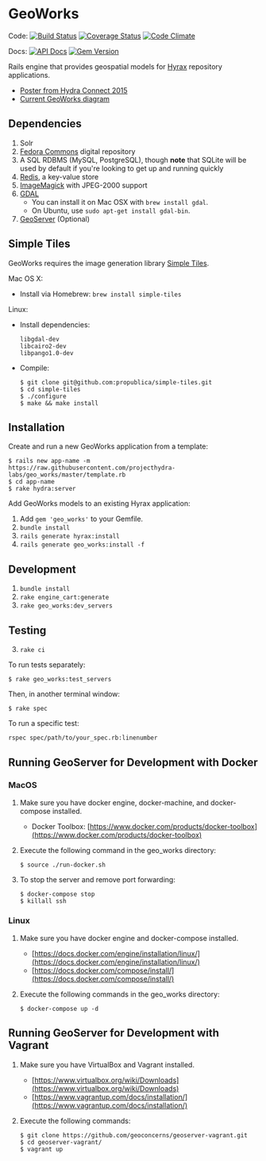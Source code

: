 # GeoWorks

Code: [![Build Status](https://img.shields.io/travis/geoconcerns/geo_works/master.svg)](https://travis-ci.org/geoconcerns/geo_works)
[![Coverage Status](https://img.shields.io/coveralls/projecthydra-labs/geo_works/master.svg)](https://coveralls.io/github/geoconcerns/geo_works?branch=master)
[![Code Climate](https://codeclimate.com/github/geoconcerns/geo_works/badges/gpa.svg)](https://codeclimate.com/github/geoconcerns/geo_works)

Docs: [![API Docs](http://img.shields.io/badge/API-docs-blue.svg)](http://www.rubydoc.info/github/geoconcerns/geo_works)
[![Gem Version](https://img.shields.io/gem/v/geo_works.svg)](https://github.com/geoconcerns/geo_works/releases)

Rails engine that provides geospatial models for [Hyrax](http://hyrax.projecthydra.org/) repository applications.

* [Poster from Hydra Connect 2015](https://drive.google.com/file/d/0B5fLh2mc4FCbOUpWaTFOVmI4Nkk/view?pli=1)
* [Current GeoWorks diagram](https://wiki.duraspace.org/download/attachments/69012114/pcdm-geo-model.pdf?version=1&modificationDate=1463590066822&api=v2)


## Dependencies

1. Solr
1. [Fedora Commons](http://www.fedora-commons.org/) digital repository
1. A SQL RDBMS (MySQL, PostgreSQL), though **note** that SQLite will be used by default if you're looking to get up and running quickly
1. [Redis](http://redis.io/), a key-value store
1. [ImageMagick](http://www.imagemagick.org/) with JPEG-2000 support
1. [GDAL](http://www.gdal.org/)
    * You can install it on Mac OSX with `brew install gdal`.
    * On Ubuntu, use `sudo apt-get install gdal-bin`.
1. [GeoServer](http://geoserver.org/) (Optional)

## Simple Tiles

GeoWorks requires the image generation library [Simple Tiles](http://propublica.github.io/simple-tiles/).

Mac OS X:

- Install via Homebrew: ```brew install simple-tiles```

Linux:

- Install dependencies:

  ```
  libgdal-dev
  libcairo2-dev
  libpango1.0-dev
  ```

- Compile:

  ```
  $ git clone git@github.com:propublica/simple-tiles.git
  $ cd simple-tiles
  $ ./configure
  $ make && make install
  ```

## Installation

Create and run a new GeoWorks application from a template:

```
$ rails new app-name -m https://raw.githubusercontent.com/projecthydra-labs/geo_works/master/template.rb
$ cd app-name
$ rake hydra:server
```

Add GeoWorks models to an existing Hyrax application:

1. Add `gem 'geo_works'` to your Gemfile.
1. `bundle install`
1. `rails generate hyrax:install`
1. `rails generate geo_works:install -f`

## Development

1. `bundle install`
2. `rake engine_cart:generate`
3. `rake geo_works:dev_servers`

## Testing

3. `rake ci`

To run tests separately:

```
$ rake geo_works:test_servers
```

Then, in another terminal window:

```
$ rake spec
```
To run a specific test:

```bash
rspec spec/path/to/your_spec.rb:linenumber
```

## Running GeoServer for Development with Docker

### MacOS

1. Make sure you have docker engine, docker-machine, and docker-compose installed.
   - Docker Toolbox: [https://www.docker.com/products/docker-toolbox](https://www.docker.com/products/docker-toolbox)

1. Execute the following command in the geo_works directory:

   ```
   $ source ./run-docker.sh
   ```
1. To stop the server and remove port forwarding:

	```
	$ docker-compose stop
	$ killall ssh
	```

### Linux

1. Make sure you have docker engine and docker-compose installed.
   - [https://docs.docker.com/engine/installation/linux/](https://docs.docker.com/engine/installation/linux/)
   - [https://docs.docker.com/compose/install/](https://docs.docker.com/compose/install/)

1. Execute the following commands in the geo_works directory:

	```
	$ docker-compose up -d
	```

## Running GeoServer for Development with Vagrant

1. Make sure you have VirtualBox and Vagrant installed.
	- [https://www.virtualbox.org/wiki/Downloads](https://www.virtualbox.org/wiki/Downloads)
	- [https://www.vagrantup.com/docs/installation/](https://www.vagrantup.com/docs/installation/)
1. Execute the following commands:

	```
	$ git clone https://github.com/geoconcerns/geoserver-vagrant.git
	$ cd geoserver-vagrant/
	$ vagrant up

	```
